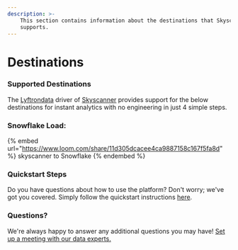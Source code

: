 ```yaml
---
description: >-
    This section contains information about the destinations that Skyscanner
    supports.
---
```


# Destinations

### Supported Destinations

The [Lyftrondata](https://www.lyftrondata.com/) driver of [Skyscanner](https://www.lyftrondata.com/integration/skyscanner/) provides support for the below destinations for instant analytics with no engineering in just 4 simple steps.

### Snowflake Load:

{% embed url="https://www.loom.com/share/11d305dcacee4ca9887158c167f5fa8d" %}
skyscanner to Snowflake
{% endembed %}

### Quickstart Steps

Do you have questions about how to use the platform? Don't worry; we've got you covered. Simply follow the quickstart instructions [here](../../../quickstart-steps.md).

### Questions? <a href="#questions" id="questions"></a>

We're always happy to answer any additional questions you may have! [Set up a meeting with our data experts.](https://www.lyftrondata.com/book-a-meeting/)

